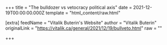 
+++
title = "The bulldozer vs vetocracy political axis"
date = 2021-12-19T00:00:00.000Z
template = "html_content/raw.html"

[extra]
feedName = "Vitalik Buterin's Website"
author = "Vitalik Buterin"
originalLink = "https://vitalik.ca/general/2021/12/19/bullveto.html"
raw = ""

+++

